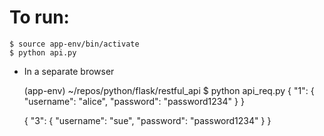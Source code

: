 # To run:

	$ source app-env/bin/activate
	$ python api.py

* In a separate browser

	(app-env) ~/repos/python/flask/restful_api $ python api_req.py 
	{
	    "1": {
	        "username": "alice",
	        "password": "password1234"
	    }
	}
	
	{
	    "3": {
	        "username": "sue",
	        "password": "password1234"
	    }
	}


